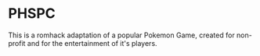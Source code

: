 # PHSPC
This is a romhack adaptation of a popular Pokemon Game, created for non-profit and for the entertainment of it's players. 
